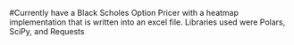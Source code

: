 #Currently have a Black Scholes Option Pricer with a heatmap implementation that is written into an excel file. 
Libraries used were Polars, SciPy, and Requests

